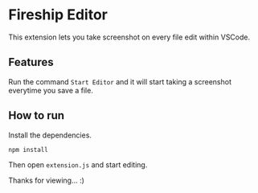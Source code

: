# Fireship Editor

This extension lets you take screenshot on every file edit within VSCode.

## Features

Run the command `Start Editor` and it will start taking a screenshot everytime you save a file.

## How to run 

Install the dependencies.

`npm install`

Then open `extension.js` and start editing.


Thanks for viewing... :)
